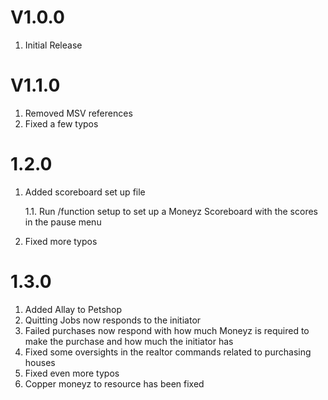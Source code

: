 # V1.0.0

1. Initial Release

# V1.1.0

1. Removed MSV references
2. Fixed a few typos

# 1.2.0
1. Added scoreboard set up file

   1.1. Run /function setup to set up a Moneyz Scoreboard with the scores in the pause menu

2. Fixed more typos

# 1.3.0
1. Added Allay to Petshop
2. Quitting Jobs now responds to the initiator
3. Failed purchases now respond with how much Moneyz is required to make the purchase and how much the initiator has
4. Fixed some oversights in the realtor commands related to purchasing houses
5. Fixed even more typos
6. Copper moneyz to resource has been fixed
